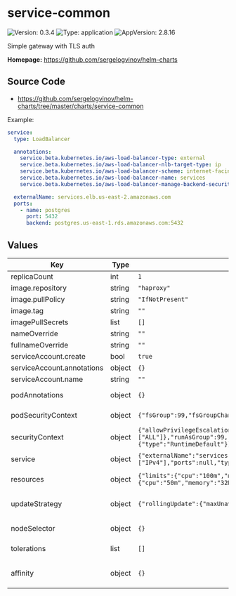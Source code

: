 # service-common

![Version: 0.3.4](https://img.shields.io/badge/Version-0.3.4-informational?style=flat-square) ![Type: application](https://img.shields.io/badge/Type-application-informational?style=flat-square) ![AppVersion: 2.8.16](https://img.shields.io/badge/AppVersion-2.8.16-informational?style=flat-square)

Simple gateway with TLS auth

**Homepage:** <https://github.com/sergelogvinov/helm-charts>

## Source Code

* <https://github.com/sergelogvinov/helm-charts/tree/master/charts/service-common>

Example:

```yaml
service:
  type: LoadBalancer

  annotations:
    service.beta.kubernetes.io/aws-load-balancer-type: external
    service.beta.kubernetes.io/aws-load-balancer-nlb-target-type: ip
    service.beta.kubernetes.io/aws-load-balancer-scheme: internet-facing
    service.beta.kubernetes.io/aws-load-balancer-name: services
    service.beta.kubernetes.io/aws-load-balancer-manage-backend-security-group-rules: "false"

  externalName: services.elb.us-east-2.amazonaws.com
  ports:
    - name: postgres
      port: 5432
      backend: postgres.us-east-1.rds.amazonaws.com:5432
```

## Values

| Key | Type | Default | Description |
|-----|------|---------|-------------|
| replicaCount | int | `1` |  |
| image.repository | string | `"haproxy"` |  |
| image.pullPolicy | string | `"IfNotPresent"` |  |
| image.tag | string | `""` |  |
| imagePullSecrets | list | `[]` |  |
| nameOverride | string | `""` |  |
| fullnameOverride | string | `""` |  |
| serviceAccount.create | bool | `true` |  |
| serviceAccount.annotations | object | `{}` |  |
| serviceAccount.name | string | `""` |  |
| podAnnotations | object | `{}` | Annotations for pod. ref: https://kubernetes.io/docs/concepts/overview/working-with-objects/annotations/ |
| podSecurityContext | object | `{"fsGroup":99,"fsGroupChangePolicy":"OnRootMismatch"}` | Pod Security Context. ref: https://kubernetes.io/docs/tasks/configure-pod-container/security-context/#set-the-security-context-for-a-pod |
| securityContext | object | `{"allowPrivilegeEscalation":false,"capabilities":{"drop":["ALL"]},"runAsGroup":99,"runAsNonRoot":true,"runAsUser":99,"seccompProfile":{"type":"RuntimeDefault"}}` | Container Security Context. ref: https://kubernetes.io/docs/tasks/configure-pod-container/security-context/#set-the-security-context-for-a-pod |
| service | object | `{"externalName":"services","ipFamilies":["IPv4"],"ports":null,"type":"ClusterIP"}` | Service parameters ref: https://kubernetes.io/docs/concepts/services-networking/service/ |
| resources | object | `{"limits":{"cpu":"100m","memory":"64Mi"},"requests":{"cpu":"50m","memory":"32Mi"}}` | Resource requests and limits. ref: https://kubernetes.io/docs/user-guide/compute-resources/ |
| updateStrategy | object | `{"rollingUpdate":{"maxUnavailable":1},"type":"RollingUpdate"}` | Pod deployment update strategy type. ref: https://kubernetes.io/docs/concepts/workloads/controllers/deployment/#updating-a-deployment |
| nodeSelector | object | `{}` | Node labels for pod assignment. ref: https://kubernetes.io/docs/user-guide/node-selection/ |
| tolerations | list | `[]` | Tolerations for pod assignment. ref: https://kubernetes.io/docs/concepts/configuration/taint-and-toleration/ |
| affinity | object | `{}` | Affinity for pod assignment. ref: https://kubernetes.io/docs/concepts/configuration/assign-pod-node/#affinity-and-anti-affinity |
